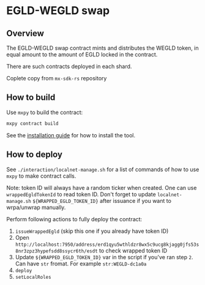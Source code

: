 # EGLD-WEGLD swap

## Overview

The EGLD-WEGLD swap contract mints and distributes the WEGLD token, in equal amount to the amount of EGLD locked in the contract.

There are such contracts deployed in each shard.

Coplete copy from `mx-sdk-rs` repository

## How to build
Use `mxpy` to build the contract:
```bash
mxpy contract build
```

See the [installation guide](https://docs.multiversx.com/sdk-and-tools/sdk-py/installing-mxpy) for how to install the tool.

## How to deploy
See `./interaction/localnet-manage.sh` for a list of commands of how to use `mxpy` to make contract calls.

Note: token ID will always have a random ticker when created. One can use `wrappedEgldTokenId` to read token ID. Don't forget to update `localnet-manage.sh` `${WRAPPED_EGLD_TOKEN_ID}` after issuance if you want to wrpa/unwrap manually.

Perform following actions to fully deploy the contract:
1. `issueWrappedEgld` (skip this one if you already have token ID)
2. Open `http://localhost:7950/address/erd1qyu5wthldzr8wx5c9ucg8kjagg0jfs53s8nr3zpz3hypefsdd8ssycr6th/esdt` to check wrapped token ID
3. Update `${WRAPPED_EGLD_TOKEN_ID}` var in the script if you've ran step `2`. Can have `str` fromat. For example `str:WEGLD-dc1a0a`
4. `deploy`
5. `setLocalRoles`

